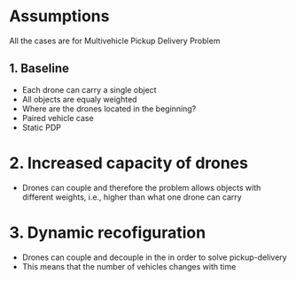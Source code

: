 # Assumptions

All the cases are for Multivehicle Pickup Delivery Problem

## 1. Baseline

- Each drone can carry a single object
- All objects are equaly weighted
- Where are the drones located in the beginning?
- Paired vehicle case
- Static PDP

# 2. Increased capacity of drones

- Drones can couple and therefore the problem allows objects 
with different weights, i.e., higher than what one drone can carry

# 3. Dynamic recofiguration

- Drones can couple and decouple in the in order to solve pickup-delivery
- This means that the number of vehicles changes with time